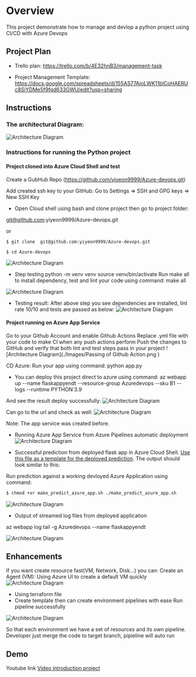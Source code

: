 # Overview
This project demonstrate how to manage and devlop a python project using CI/CD with Azure Devops

## Project Plan
* Trello plan: https://trello.com/b/4E32hnB3/management-task

* Project Management Template: https://docs.google.com/spreadsheets/d/155AS77AioLWK11blCoHAERUc8SiYDMe5f9fqd633GWU/edit?usp=sharing

## Instructions

### The architectural Diagram:
![Architecture Diagram](./Images/ArrchitectDiagram.png )

### Instructions for running the Python project
#### Project cloned into Azure Cloud Shell and test
Create a GubHub Repo (https://github.com/yiyeon9999/Azure-devops.git)

Add created ssh key to your GitHub: Go to Settings => SSH and GPG keys => New SSH Key

* Open Cloud shell using bash and clone project then go to project folder:

 git@github.com:yiyeon9999/Azure-devops.git

or

`$ git clone  git@github.com:yiyeon9999/Azure-devops.git`

`$ cd Azure-devops`

![Architecture Diagram](./Images/CloneCode.png )

* Step testing 
python -m venv venv
source venv/bin/activate
Run make all to install dependency, test and lint your code using command: make all

![Architecture Diagram](./Images/MakeAll.png )

* Testing result:
After above step you see dependencies are installed, lint rate 10/10 and tests are passed as below:
![Architecture Diagram](./Images/ResultMakeAll.png )
#### Project running on Azure App Service
Go to your Github Account and enable Github Actions
Replace .yml file with your code to make CI when any push actions perform
Push the changes to GitHub and verify that both lint and test steps pass in your project
![Architecture Diagram](./Images/Passing of Github Action.png )

CD Azure:
Run your app using command: python app.py

* You can deploy this project direct to azure using command:
az webapp up --name flaskappyendt --resource-group Azuredevops --sku B1 --logs --runtime PYTHON:3.9 

And see the result deploy successfully:
![Architecture Diagram](./Images/DeploySuccess.png )

Can go to the url and check as well:
![Architecture Diagram](./Images/WebAppSuccess.png )

Note: The app service was created before.

* Running Azure App Service from Azure Pipelines automatic deployment
![Architecture Diagram](./Images/RunPipelineSuccess.png)

* Successful prediction from deployed flask app in Azure Cloud Shell.  [Use this file as a template for the deployed prediction](https://github.com/udacity/nd082-Azure-Cloud-DevOps-Starter-Code/blob/master/C2-AgileDevelopmentwithAzure/project/starter_files/flask-sklearn/make_predict_azure_app.sh).
The output should look similar to this:


Run prediction against a working devloyed Azure Application using command: 
```bash
$ chmod +xr make_predict_azure_app.sh ./make_predict_azure_app.sh
```
![Architecture Diagram](./Images/make_predict.png )

* Output of streamed log files from deployed application

az webapp log tail -g Azuredevops --name flaskappyendt

![Architecture Diagram](./Images/Logs.png)

## Enhancements

If you want create resource fast(VM, Network, Disk...) you can:
Create an Agent (VM): Using Azure UI to create a default VM quickly
![Architecture Diagram](./Images/startAgent.png )

* Using terraform file
* Create template then can create environment pipelines with ease
Run pipeline successfully

![Architecture Diagram](./Images/RunPipelineSuccess.png )

So that each environment we have a set of resources and its own pipeline. Developer just merge the code to target branch, pipieline will auto run

## Demo

Youtube link [Video introduction project](https://www.youtube.com/watch?v=rL3G-B62JzQ)